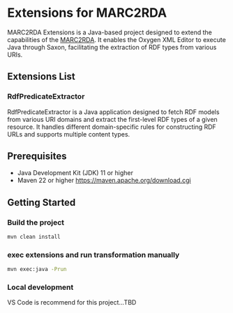 # Extensions for MARC2RDA

MARC2RDA Extensions is a Java-based project designed to extend the capabilities of the [MARC2RDA](https://github.com/uwlib-cams/MARC2RDA). It enables the Oxygen XML Editor to execute Java through Saxon, facilitating the extraction of RDF types from various URIs.

## Extensions List

### RdfPredicateExtractor

RdfPredicateExtractor is a Java application designed to fetch RDF models from various URI domains and extract the first-level RDF types of a given resource. It handles different domain-specific rules for constructing RDF URLs and supports multiple content types.

## Prerequisites

- Java Development Kit (JDK) 11 or higher
- Maven 22 or higher https://maven.apache.org/download.cgi

## Getting Started

### Build the project

```sh
mvn clean install
```

### exec extensions and run transformation manually

```sh
mvn exec:java -Prun
```

### Local development

VS Code is recommend for this project...TBD
```